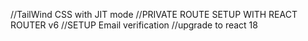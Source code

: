 //TailWind CSS with JIT mode
//PRIVATE ROUTE SETUP WITH REACT ROUTER v6
//SETUP Email verification
//upgrade to react 18 
